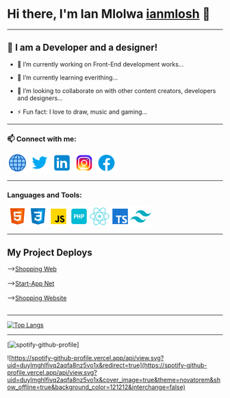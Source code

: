 # Hi there, I'm Ian Mlolwa [ianmlosh](https://my-portfolio-ian.netlify.app) 👋

---

## 💬 I am a Developer and a designer!

- 🔭 I’m currently working on Front-End development works...

- 🌱 I’m currently learning everithing...

- 👯 I’m looking to collaborate on with other content creators, developers and designers...
<!--
- 🤔 I’m looking for help with ...
- 💬 Ask me about ...
- 📫 How to reach me: ...
- 😄 Pronouns: ...
  -->
- ⚡ Fun fact: I love to draw, music and gaming...

---

### 📫 Connect with me:

[<img src="social-media/globe-icon.png" />](https://my-portfolio-ian.netlify.app)
[<img src="social-media/twitter-icon.png"/>](https://twitter.com/ianmlolwa)
[<img src="social-media/linkedin-icon.png"/>](https://www.linkedin.com/in/ian-mlolwa-b18195215/)
[<img src="social-media/instagram-icon.png"/>](https://www.instagram.com/ianmlolwa/)
[<img src="social-media/facebook-icon.png"/>](https://www.facebook.com/ian.mwamburi)
<br />

---

### Languages and Tools:

<img src="languages & tools/html-icon.png" /><img src="languages & tools/css-icon.png"/><img src="languages & tools/js-icon.png"/><img src="languages & tools/php-icon.png"/><img src="languages & tools/react-icon.png"/><img src="languages & tools/typescript-icon.png"/><img src="languages & tools/tailwindcss-icon.png"/>

<!--# Latest Deploys-->

<!-- NETLIFY:START -->
<!-- NETLIFY:END -->

---

## My Project Deploys

-->[Shopping Web](https://my-portfolio-ian.netlify.app)<br /><br />
-->[Start-App Net](https://start-app-net.netlify.app)<br /><br />
-->[Shopping Website](https://shop-web-ian.netlify.app)<br /><br />

---

[![Top Langs](https://github-readme-stats.vercel.app/api/top-langs/?username=ian-mlolwa&layout=donut&theme=tokyonight)](https://github.com/ian-mlolwa/github-readme-stats)

---

[![spotify-github-profile](https://spotify-github-profile.vercel.app/api/view?uid=duylmghlfivq2aqfa8nz5vo1x&cover_image=true&theme=default&show_offline=false&background_color=121212&interchange=false)]

![https://spotify-github-profile.vercel.app/api/view.svg?uid=duylmghlfivq2aqfa8nz5vo1x&redirect=true](https://spotify-github-profile.vercel.app/api/view.svg?uid=duylmghlfivq2aqfa8nz5vo1x&cover_image=true&theme=novatorem&show_offline=true&background_color=121212&interchange=false)
